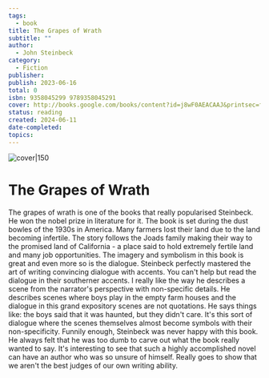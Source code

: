 ```yaml
---  
tags:  
  - book  
title: The Grapes of Wrath  
subtitle: ""  
author:  
  - John Steinbeck  
category:  
  - Fiction  
publisher:   
publish: 2023-06-16  
total: 0  
isbn: 9358045299 9789358045291  
cover: http://books.google.com/books/content?id=j8wF0AEACAAJ&printsec=frontcover&img=1&zoom=1&source=gbs_api  
status: reading  
created: 2024-06-11  
date-completed:   
topics:   
---  
```

  
![cover|150](http://books.google.com/books/content?id=j8wF0AEACAAJ&printsec=frontcover&img=1&zoom=1&source=gbs_api)  
# The Grapes of Wrath  
The grapes of wrath is one of the books that really popularised Steinbeck. He won the nobel prize in literature for it. The book is set during the dust bowles of the 1930s in America. Many farmers lost their land due to the land becoming infertile. The story follows the Joads family making their way to the promised land of California - a place said to hold extremely fertile land and many job opportunities. The imagery and symbolism in this book is great and even more so is the dialogue. Steinbeck perfectly mastered the art of writing convincing dialogue with accents. You can't help but read the dialogue in their southerner accents. I really like the way he describes a scene from the narrator's perspective with non-specific details. He describes scenes where boys play in the empty farm houses and the dialogue in this grand expository scenes are not quotations. He says things like: the boys said that it was haunted, but they didn't care. It's this sort of dialogue where the scenes themselves almost become symbols with their non-specificity. Funnily enough, Steinbeck was never happy with this book. He always felt that he was too dumb to carve out what the book really wanted to say. It's interesting to see that such a highly accomplished novel can have an author who was so unsure of himself. Really goes to show that we aren't the best judges of our own writing ability. 